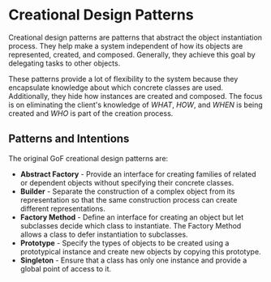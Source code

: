 # Creational Design Patterns

Creational design patterns are patterns that abstract the object instantiation process. They help make a system independent of how its objects are represented, created, and composed. Generally, they achieve this goal by delegating tasks to other objects.

These patterns provide a lot of flexibility to the system because they encapsulate knowledge about which concrete classes are used. Additionally, they hide how instances are created and composed. The focus is on eliminating the client's knowledge of _WHAT_, _HOW_, and _WHEN_ is being created and _WHO_ is part of the creation process.

## Patterns and Intentions

The original GoF creational design patterns are:

- **Abstract Factory** - Provide an interface for creating families of related or dependent objects without specifying their concrete classes.
- **Builder** - Separate the construction of a complex object from its representation so that the same construction process can create different representations.
- **Factory Method** - Define an interface for creating an object but let subclasses decide which class to instantiate. The Factory Method allows a class to defer instantiation to subclasses.
- **Prototype** - Specify the types of objects to be created using a prototypical instance and create new objects by copying this prototype.
- **Singleton** - Ensure that a class has only one instance and provide a global point of access to it.
